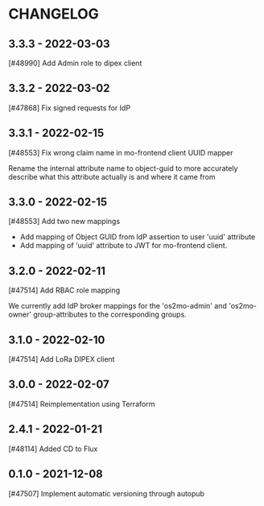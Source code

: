 CHANGELOG
=========

3.3.3 - 2022-03-03
------------------

[#48990] Add Admin role to dipex client

3.3.2 - 2022-03-02
------------------

[#47868] Fix signed requests for IdP

3.3.1 - 2022-02-15
------------------

[#48553] Fix wrong claim name in mo-frontend client UUID mapper

Rename the internal attribute name to object-guid to more accurately describe
what this attribute actually is and where it came from

3.3.0 - 2022-02-15
------------------

[#48553] Add two new mappings

* Add mapping of Object GUID from IdP assertion to user 'uuid' attribute
* Add mapping of 'uuid' attribute to JWT for mo-frontend client.

3.2.0 - 2022-02-11
------------------

[#47514] Add RBAC role mapping

We currently add IdP broker mappings for the 'os2mo-admin' and 'os2mo-owner'
group-attributes to the corresponding groups.

3.1.0 - 2022-02-10
------------------

[#47514] Add LoRa DIPEX client

3.0.0 - 2022-02-07
------------------

[#47514] Reimplementation using Terraform

2.4.1 - 2022-01-21
------------------

[#48114] Added CD to Flux

0.1.0 - 2021-12-08
------------------

[#47507] Implement automatic versioning through autopub
